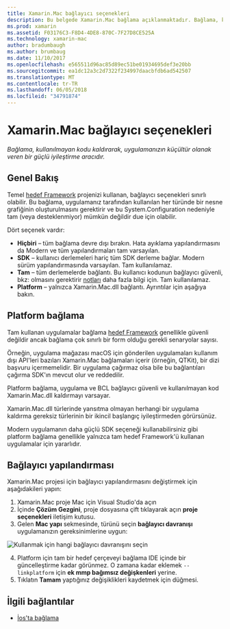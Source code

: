 ```yaml
---
title: Xamarin.Mac bağlayıcı seçenekleri
description: Bu belgede Xamarin.Mac bağlama açıklanmaktadır. Bağlama, kullanılmayan kodu kaldırarak, uygulamanızın küçültür olanak veren bir güçlü iyileştirme aracıdır.
ms.prod: xamarin
ms.assetid: F03176C3-F8D4-4DE8-870C-7F27D8CE525A
ms.technology: xamarin-mac
author: bradumbaugh
ms.author: brumbaug
ms.date: 11/10/2017
ms.openlocfilehash: e565511d96ac85d89ec51be01934695def3e20bb
ms.sourcegitcommit: ea1dc12a3c2d7322f234997daacbfdb6ad542507
ms.translationtype: MT
ms.contentlocale: tr-TR
ms.lasthandoff: 06/05/2018
ms.locfileid: "34791874"
---
```

# <a name="xamarinmac-linker-options"></a>Xamarin.Mac bağlayıcı seçenekleri

_Bağlama, kullanılmayan kodu kaldırarak, uygulamanızın küçültür olanak veren bir güçlü iyileştirme aracıdır._

## <a name="overview"></a>Genel Bakış

Temel [hedef Framework](~/mac/platform/target-framework.md) projenizi kullanan, bağlayıcı seçenekleri sınırlı olabilir. Bu bağlama, uygulamanız tarafından kullanılan her türünde bir nesne grafiğinin oluşturulmasını gerektirir ve bu System.Configuration nedeniyle tam (veya desteklenmiyor) mümkün değildir due için olabilir.

Dört seçenek vardır:

- **Hiçbiri** – tüm bağlama devre dışı bırakın. Hata ayıklama yapılandırmasını da Modern ve tüm yapılandırmaları tam varsayılan.
- **SDK** – kullanıcı derlemeleri hariç tüm SDK derleme bağlar. Modern sürüm yapılandırmasında varsayılan. Tam kullanılamaz.
- **Tam** – tüm derlemelerde bağlantı. Bu kullanıcı kodunun bağlayıcı güvenli, bkz: olmasını gerektirir [notları](~/ios/deploy-test/linker.md) daha fazla bilgi için. Tam kullanılamaz.
- **Platform** – yalnızca Xamarin.Mac.dll bağlantı. Ayrıntılar için aşağıya bakın.

## <a name="platform-linking"></a>Platform bağlama

Tam kullanan uygulamalar bağlama [hedef Framework](~/mac/platform/target-framework.md) genellikle güvenli değildir ancak bağlama çok sınırlı bir form olduğu gerekli senaryolar sayısı.

Örneğin, uygulama mağazası macOS için gönderilen uygulamaları kullanım dışı API'leri bazıları Xamarin.Mac bağlamaları içerir (örneğin, QTKit), bir dizi başvuru içermemelidir. Bir uygulama çağırmaz olsa bile bu bağlantıları çağırma SDK'ın mevcut olur ve reddedilir.

Platform bağlama, uygulama ve BCL bağlayıcı güvenli ve kullanılmayan kod Xamarin.Mac.dll kaldırmayı varsayar. 

Xamarin.Mac.dll türlerinde yansıtma olmayan herhangi bir uygulama kaldırma gereksiz türlerinin bir ikincil başlangıç iyileştirmeden görürsünüz.

Modern uygulamanın daha güçlü SDK seçeneği kullanabilirsiniz gibi platform bağlama genellikle yalnızca tam hedef Framework'ü kullanan uygulamalar için yararlıdır.

## <a name="setting-the-linker-configuration"></a>Bağlayıcı yapılandırması

Xamarin.Mac projesi için bağlayıcı yapılandırmasını değiştirmek için aşağıdakileri yapın:

1. Xamarin.Mac proje Mac için Visual Studio'da açın
2. İçinde **Çözüm Gezgini**, proje dosyasına çift tıklayarak açın **proje seçenekleri** iletişim kutusu.
3. Gelen **Mac yapı** sekmesinde, türünü seçin **bağlayıcı davranışı** uygulamanızın gereksinimlerine uygun:

  ![Kullanmak için hangi bağlayıcı davranışını seçin](linker-images/link-behavior.png "kullanmak için hangi bağlayıcı davranışını seçin")

4. Platform için tam bir hedef çerçeveyi bağlama IDE içinde bir güncelleştirme kadar görünmez. O zamana kadar eklemek `--linkplatform` için **ek mmp bağımsız değişkenleri** yerine.
5. Tıklatın **Tamam** yaptığınız değişiklikleri kaydetmek için düğmesi.


## <a name="related-links"></a>İlgili bağlantılar

- [İos'ta bağlama](~/ios/deploy-test/linker.md)
